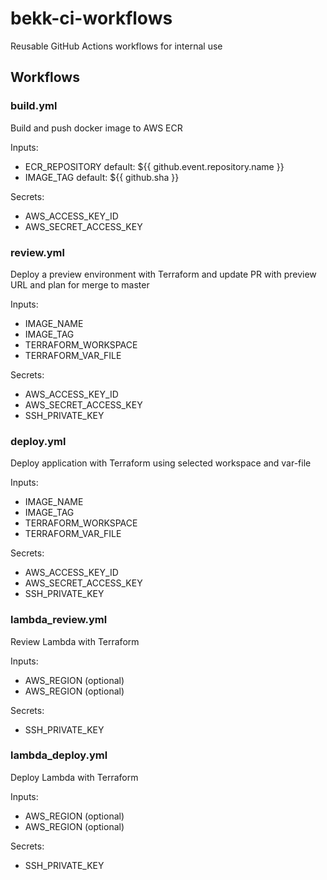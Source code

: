 # bekk-ci-workflows
Reusable GitHub Actions workflows for internal use

## Workflows

### build.yml
Build and push docker image to AWS ECR

Inputs:
- ECR_REPOSITORY
  default: ${{ github.event.repository.name }}
- IMAGE_TAG
  default: ${{ github.sha }}

Secrets:
- AWS_ACCESS_KEY_ID
- AWS_SECRET_ACCESS_KEY

### review.yml
Deploy a preview environment with Terraform and update PR with preview URL and plan for merge to master

Inputs:
- IMAGE_NAME
- IMAGE_TAG
- TERRAFORM_WORKSPACE
- TERRAFORM_VAR_FILE

Secrets:
- AWS_ACCESS_KEY_ID
- AWS_SECRET_ACCESS_KEY
- SSH_PRIVATE_KEY

### deploy.yml
Deploy application with Terraform using selected workspace and var-file

Inputs:
- IMAGE_NAME
- IMAGE_TAG
- TERRAFORM_WORKSPACE
- TERRAFORM_VAR_FILE

Secrets:
- AWS_ACCESS_KEY_ID
- AWS_SECRET_ACCESS_KEY
- SSH_PRIVATE_KEY

### lambda_review.yml
Review Lambda with Terraform

Inputs:
- AWS_REGION (optional)
- AWS_REGION (optional)

Secrets:
- SSH_PRIVATE_KEY

### lambda_deploy.yml
Deploy Lambda with Terraform

Inputs:
- AWS_REGION (optional)
- AWS_REGION (optional)

Secrets:
- SSH_PRIVATE_KEY